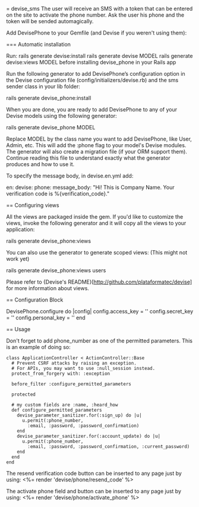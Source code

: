 = devise_sms
The user will receive an SMS with a token that can be entered on the site to activate the phone number.
Ask the user his phone and the token will be sended automagically.

Add DevisePhone to your Gemfile (and Devise if you weren't using them):

=== Automatic installation

Run: 
	rails generate devise:install
	rails generate devise MODEL
	rails generate devise:views MODEL
before installing devise_phone in your Rails app

Run the following generator to add DevisePhone’s configuration option in the Devise configuration file (config/initializers/devise.rb) and the sms sender class in your lib folder:

  rails generate devise_phone:install

When you are done, you are ready to add DevisePhone to any of your Devise models using the following generator: 

  rails generate devise_phone MODEL

Replace MODEL by the class name you want to add DevisePhone, like User, Admin, etc. This will add the :phone flag to your model's Devise modules. The generator will also create a migration file (if your ORM support them). Continue reading this file to understand exactly what the generator produces and how to use it.

To specify the message body, in devise.en.yml add:

en:
	devise:
		phone:
		      message_body: "Hi! This is Company Name. Your verification code is %{verification_code}."

== Configuring views

All the views are packaged inside the gem. If you'd like to customize the views, invoke the following generator and it will copy all the views to your application:

  rails generate devise_phone:views

You can also use the generator to generate scoped views: (This might not work yet)

  rails generate devise_phone:views users

Please refer to {Devise's README}[http://github.com/plataformatec/devise] for more information about views.

== Configuration Block

DevisePhone.configure do |config|
  config.access_key = ''
  config.secret_key = ''
  config.personal_key = ''
end

== Usage

Don't forget to add phone_number as one of the permitted parameters. This is an example of doing so:

	class ApplicationController < ActionController::Base
	  # Prevent CSRF attacks by raising an exception.
	  # For APIs, you may want to use :null_session instead.
	  protect_from_forgery with: :exception

	  before_filter :configure_permitted_parameters

	  protected

	  # my custom fields are :name, :heard_how
	  def configure_permitted_parameters
	    devise_parameter_sanitizer.for(:sign_up) do |u|
	      u.permit(:phone_number,
	        :email, :password, :password_confirmation)
	    end
	    devise_parameter_sanitizer.for(:account_update) do |u|
	      u.permit(:phone_number,
	        :email, :password, :password_confirmation, :current_password)
	    end
	  end
	end

The resend verification code button can be inserted to any page just by using:
	<%= render 'devise/phone/resend_code' %>

The activate phone field and button can be inserted to any page just by using:
	<%= render 'devise/phone/activate_phone' %>